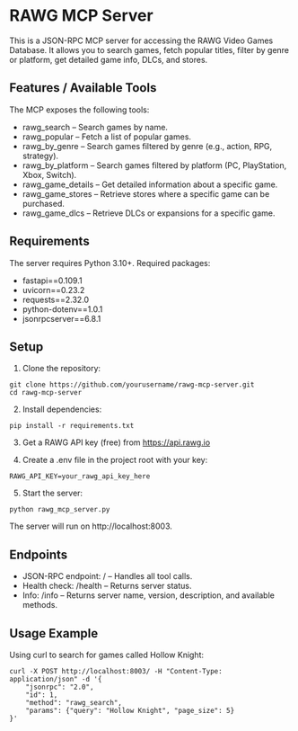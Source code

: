 # RAWG MCP Server

This is a JSON-RPC MCP server for accessing the RAWG Video Games Database. It allows you to search games, fetch popular titles, filter by genre or platform, get detailed game info, DLCs, and stores.

## Features / Available Tools

The MCP exposes the following tools:

- rawg_search – Search games by name.
- rawg_popular – Fetch a list of popular games.
- rawg_by_genre – Search games filtered by genre (e.g., action, RPG, strategy).
- rawg_by_platform – Search games filtered by platform (PC, PlayStation, Xbox, Switch).
- rawg_game_details – Get detailed information about a specific game.
- rawg_game_stores – Retrieve stores where a specific game can be purchased.
- rawg_game_dlcs – Retrieve DLCs or expansions for a specific game.

## Requirements

The server requires Python 3.10+. Required packages:

- fastapi==0.109.1
- uvicorn==0.23.2
- requests==2.32.0
- python-dotenv==1.0.1
- jsonrpcserver==6.8.1

## Setup

1. Clone the repository:

```
git clone https://github.com/yourusername/rawg-mcp-server.git
cd rawg-mcp-server
```

2. Install dependencies:

```
pip install -r requirements.txt
```

3. Get a RAWG API key (free) from https://api.rawg.io

4. Create a .env file in the project root with your key:

```
RAWG_API_KEY=your_rawg_api_key_here
```

5. Start the server:

```
python rawg_mcp_server.py
```

The server will run on http://localhost:8003.

## Endpoints

- JSON-RPC endpoint: / – Handles all tool calls.
- Health check: /health – Returns server status.
- Info: /info – Returns server name, version, description, and available methods.

## Usage Example

Using curl to search for games called Hollow Knight:

```
curl -X POST http://localhost:8003/ -H "Content-Type: application/json" -d '{
    "jsonrpc": "2.0",
    "id": 1,
    "method": "rawg_search",
    "params": {"query": "Hollow Knight", "page_size": 5}
}'
```
